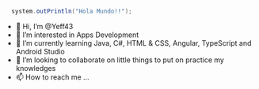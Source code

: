 ```java
  system.outPrintln("Hola Mundo!!");
```


- 👋 Hi, I’m @Yeff43
- 👀 I’m interested in Apps Development
- 🌱 I’m currently learning Java, C#, HTML & CSS, Angular, TypeScript and Android Studio
- 💞️ I’m looking to collaborate on little things to put on practice my knowledges
- 📫 How to reach me ...

<!---
Yeff43/Yeff43 is a ✨ special ✨ repository because its `README.md` (this file) appears on your GitHub profile.
You can click the Preview link to take a look at your changes.
--->
